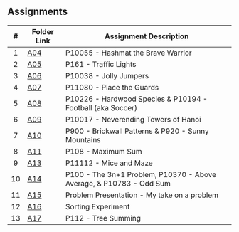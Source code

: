 ##  Assignments

|   #   | Folder Link | Assignment Description |
| :---: | ----------- | ---------------------- |
|   1    |    [A04](https://github.com/ShaunJPartridge/4883-PT-Partridge/tree/main/Assignments/P10055)         | P10055 - Hashmat the Brave Warrior                       |
| 2 | [A05](https://github.com/ShaunJPartridge/4883-PT-Partridge/tree/main/Assignments/P161) | P161 - Traffic Lights
|3| [A06](https://github.com/ShaunJPartridge/4883-PT-Partridge/tree/main/Assignments/P10038) | P10038 - Jolly Jumpers
|4|[A07](https://github.com/ShaunJPartridge/4883-PT-Partridge/tree/main/Assignments/P11080) | P11080 - Place the Guards
|5|[A08](https://github.com/ShaunJPartridge/4883-PT-Partridge/tree/main/Assignments/A08) | P10226 - Hardwood Species & P10194 - Football (aka Soccer)
|6|[A09](https://github.com/ShaunJPartridge/4883-PT-Partridge/tree/main/Assignments/A09) | P10017 - Neverending Towers of Hanoi
|7|[A10](https://github.com/ShaunJPartridge/4883-PT-Partridge/tree/main/Assignments/A10) | P900 - Brickwall Patterns & P920 - Sunny Mountains 
|8|[A11](https://github.com/ShaunJPartridge/4883-PT-Partridge/tree/main/Assignments/A11) | P108 - Maximum Sum
|9|[A13](https://github.com/ShaunJPartridge/4883-PT-Partridge/tree/main/Assignments/A13) | P11112 - Mice and Maze
|10|[A14](https://github.com/ShaunJPartridge/4883-PT-Partridge/tree/main/Assignments/A14) | P100 - The 3n+1 Problem, P10370 - Above Average, & P10783 - Odd Sum
|11|[A15](https://github.com/ShaunJPartridge/4883-PT-Partridge/tree/main/Assignments/A15) | Problem Presentation - My take on a problem
|12|[A16]()| Sorting Experiment
|13|[A17]() | P112 - Tree Summing
